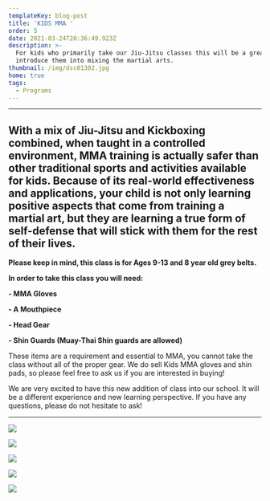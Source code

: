 ```yaml
---
templateKey: blog-post
title: 'KIDS MMA '
order: 5
date: 2021-03-24T20:36:49.923Z
description: >-
  For kids who primarily take our Jiu-Jitsu classes this will be a great way to
  introduce them into mixing the martial arts. 
thumbnail: /img/dsc01302.jpg
home: true
tags:
  - Programs
---
```

- - -

## With a mix of Jiu-Jitsu and Kickboxing combined, when taught in a controlled environment, MMA training is actually safer than other traditional sports and activities available for kids. Because of its real-world effectiveness and applications, your child is not only learning positive aspects that come from training a martial art, but they are learning a true form of self-defense that will stick with them for the rest of their lives.

**Please keep in mind, this class is for Ages 9-13 and 8 year old grey belts.** 

**In order to take this class you will need:**

**\- MMA Gloves**

**\- A Mouthpiece**

**\- Head Gear**

**\- Shin Guards (Muay-Thai Shin guards are allowed)**

These items are a requirement and essential to MMA, you cannot take the class without all of the proper gear. We do sell Kids MMA gloves and shin pads, so please feel free to ask us if you are interested in buying!

We are very excited to have this new addition of class into our school. It will be a different experience and new learning perspective. If you have any questions, please do not hesitate to ask!

- - -

![](/img/dsc01321.jpg)

![](/img/dsc01279.jpg)

![](/img/dsc01246.jpg)

![](/img/dsc01336.jpg)

![](/img/dsc01287.jpg)
